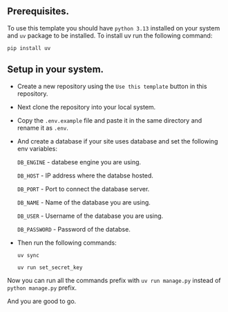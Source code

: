 ## Prerequisites.

To use this template you should have `python 3.13` installed on your system and `uv` package to be installed. To install uv run the following command:

`pip install uv`

## Setup in your system.

- Create a new repository using the `Use this template` button in this repository.

- Next clone the repository into your local system.

- Copy the `.env.example` file and paste it in the same directory and rename it as `.env`.

- And create a database if your site uses database and set the following env variables:

  `DB_ENGINE` - databese engine you are using.

  `DB_HOST` - IP address where the databse hosted.

  `DB_PORT` - Port to connect the database server.

  `DB_NAME` - Name of the database you are using.

  `DB_USER` - Username of the database you are using.

  `DB_PASSWORD` - Password of the databse.

- Then run the following commands:

  `uv sync`

  `uv run set_secret_key`

Now you can run all the commands prefix with `uv run manage.py` instead of `python manage.py` prefix.

And you are good to go.
